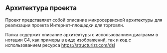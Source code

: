 ## Архитектура проекта
Проект представляет собой описание микросервисной архитектуры для реализации проекта Интернет-площадки для торговли.

Папка содержит описание архитектуры с использованием диаграмм в нотации C4, как примеры в виде изображений, так и код с использованием ресурса https://structurizr.com/dsl
